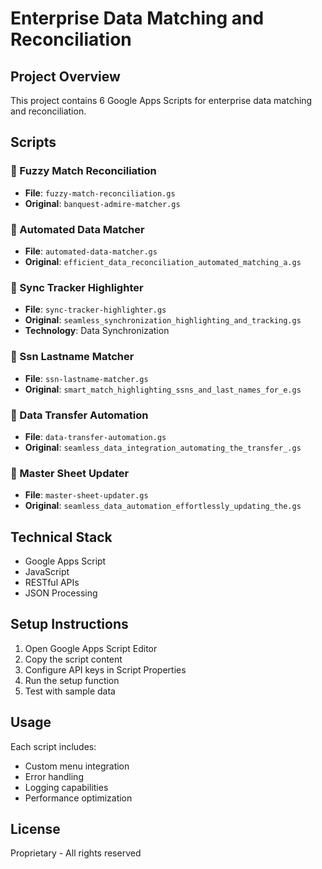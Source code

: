# Enterprise Data Matching and Reconciliation

## Project Overview
This project contains 6 Google Apps Scripts for enterprise data matching and reconciliation.

## Scripts

### 📄 Fuzzy Match Reconciliation
- **File**: `fuzzy-match-reconciliation.gs`
- **Original**: `banquest-admire-matcher.gs`

### 📄 Automated Data Matcher
- **File**: `automated-data-matcher.gs`
- **Original**: `efficient_data_reconciliation_automated_matching_a.gs`

### 📄 Sync Tracker Highlighter
- **File**: `sync-tracker-highlighter.gs`
- **Original**: `seamless_synchronization_highlighting_and_tracking.gs`
- **Technology**: Data Synchronization

### 📄 Ssn Lastname Matcher
- **File**: `ssn-lastname-matcher.gs`
- **Original**: `smart_match_highlighting_ssns_and_last_names_for_e.gs`

### 📄 Data Transfer Automation
- **File**: `data-transfer-automation.gs`
- **Original**: `seamless_data_integration_automating_the_transfer_.gs`

### 📄 Master Sheet Updater
- **File**: `master-sheet-updater.gs`
- **Original**: `seamless_data_automation_effortlessly_updating_the.gs`


## Technical Stack
- Google Apps Script
- JavaScript
- RESTful APIs
- JSON Processing

## Setup Instructions
1. Open Google Apps Script Editor
2. Copy the script content
3. Configure API keys in Script Properties
4. Run the setup function
5. Test with sample data

## Usage
Each script includes:
- Custom menu integration
- Error handling
- Logging capabilities
- Performance optimization

## License
Proprietary - All rights reserved
